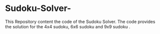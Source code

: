 # Sudoku-Solver-
This Repository content the code of the Sudoku Solver. The code provides the solution for the 4x4 sudoku, 6x6 sudoku and 9x9 sudoku .
